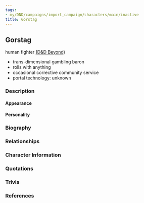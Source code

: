 ```yaml
---
tags:
- my/DND/campaigns/import_campaign/characters/main/inactive
title: Gorstag
---
```


## Gorstag

human fighter
[(D&D Beyond)](https://ddb.ac/characters/4095889/9jPFQF)

- trans-dimensional gambling baron
- rolls with anything
- occasional corrective community service
- portal technology: unknown

### Description

#### Appearance

#### Personality

### Biography

### Relationships

### Character Information

### Quotations

### Trivia

### References
